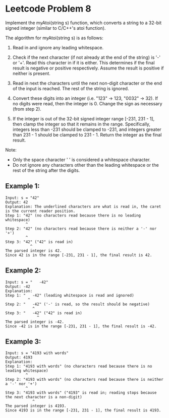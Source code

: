 # Leetcode Problem 8

Implement the myAtoi(string s) function, which converts a string to a 32-bit signed integer (similar to C/C++'s atoi function).

The algorithm for myAtoi(string s) is as follows:

1. Read in and ignore any leading whitespace.
   

2. Check if the next character (if not already at the end of the string) is '-' or '+'. Read this character in if it is either. This determines if the final result is negative or positive respectively. Assume the result is positive if neither is present.
  
 
3. Read in next the characters until the next non-digit character or the end of the input is reached. The rest of the string is ignored.

   
4. Convert these digits into an integer (i.e. "123" -> 123, "0032" -> 32). If no digits were read, then the integer is 0. Change the sign as necessary (from step 2).
   

5. If the integer is out of the 32-bit signed integer range [-231, 231 - 1], then clamp the integer so that it remains in the range. Specifically, integers less than -231 should be clamped to -231, and integers greater than 231 - 1 should be clamped to 231 - 1.
   Return the integer as the final result.

Note:

- Only the space character ' ' is considered a whitespace character.
- Do not ignore any characters other than the leading whitespace or the rest of the string after the digits.
 
## Example 1:

    Input: s = "42"
    Output: 42
    Explanation: The underlined characters are what is read in, the caret is the current reader position.
    Step 1: "42" (no characters read because there is no leading whitespace)
             ^
    Step 2: "42" (no characters read because there is neither a '-' nor '+')
             ^
    Step 3: "42" ("42" is read in)
               ^
    The parsed integer is 42.
    Since 42 is in the range [-231, 231 - 1], the final result is 42.
    
## Example 2:
    Input: s = "   -42"
    Output: -42
    Explanation:
    Step 1: "   -42" (leading whitespace is read and ignored)
              ^
    Step 2: "   -42" ('-' is read, so the result should be negative)
                ^
    Step 3: "   -42" ("42" is read in)
                  ^
    The parsed integer is -42.
    Since -42 is in the range [-231, 231 - 1], the final result is -42.


## Example 3:
    Input: s = "4193 with words"
    Output: 4193
    Explanation:
    Step 1: "4193 with words" (no characters read because there is no leading whitespace)
             ^
    Step 2: "4193 with words" (no characters read because there is neither a '-' nor '+')
             ^
    Step 3: "4193 with words" ("4193" is read in; reading stops because the next character is a non-digit)
                ^
    The parsed integer is 4193.
    Since 4193 is in the range [-231, 231 - 1], the final result is 4193.

